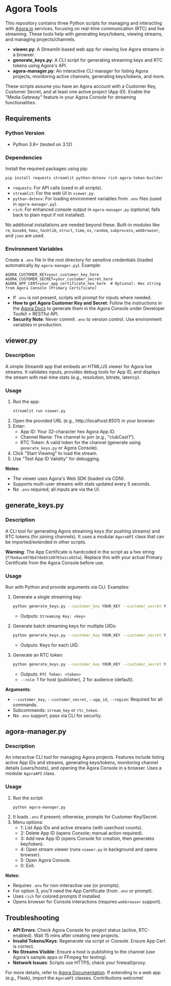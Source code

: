 # Agora Tools

This repository contains three Python scripts for managing and interacting with [Agora.io](https://www.agora.io/) services, focusing on real-time communication (RTC) and live streaming. These tools help with generating keys/tokens, viewing streams, and managing projects/channels.

- **viewer.py**: A Streamlit-based web app for viewing live Agora streams in a browser.
- **generate_keys.py**: A CLI script for generating streaming keys and RTC tokens using Agora's API.
- **agora-manager.py**: An interactive CLI manager for listing Agora projects, monitoring active channels, generating keys/tokens, and more.

These scripts assume you have an Agora account with a Customer Key, Customer Secret, and at least one active project (App ID). Enable the "Media Gateway" feature in your Agora Console for streaming functionalities.

## Requirements

### Python Version
- Python 3.8+ (tested on 3.12)

### Dependencies
Install the required packages using pip:

```bash
pip install requests streamlit python-dotenv rich agora-token-builder
```

- `requests`: For API calls (used in all scripts).
- `streamlit`: For the web UI in `viewer.py`.
- `python-dotenv`: For loading environment variables from `.env` files (used in `agora-manager.py`).
- `rich`: For enhanced console output in `agora-manager.py` (optional; falls back to plain input if not installed).

No additional installations are needed beyond these. Built-in modules like `re`, `base64`, `hmac`, `hashlib`, `struct`, `time`, `os`, `random`, `subprocess`, `webbrowser`, and `json` are used.

### Environment Variables
Create a `.env` file in the root directory for sensitive credentials (loaded automatically by `agora-manager.py`). Example:

```
AGORA_CUSTOMER_KEY=your_customer_key_here
AGORA_CUSTOMER_SECRET=your_customer_secret_here
AGORA_APP_CERT=your_app_certificate_hex_here  # Optional: Hex string from Agora Console (Primary Certificate)
```

- If `.env` is not present, scripts will prompt for inputs where needed.
- **How to get Agora Customer Key and Secret**: Follow the instructions in the [Agora Docs](https://docs.agora.io/en/signaling/rest-api/restful-authentication) to generate them in the Agora Console under Developer Toolkit > RESTful API.
- **Security Note**: Never commit `.env` to version control. Use environment variables in production.

## viewer.py

### Description
A simple Streamlit app that embeds an HTML/JS viewer for Agora live streams. It validates inputs, provides debug tools for App ID, and displays the stream with real-time stats (e.g., resolution, bitrate, latency).

### Usage
1. Run the app:
   ```bash
   streamlit run viewer.py
   ```
2. Open the provided URL (e.g., http://localhost:8501) in your browser.
3. Enter:
   - App ID: Your 32-character hex Agora App ID.
   - Channel Name: The channel to join (e.g., "clubCast1").
   - RTC Token: A valid token for the channel (generate using `generate_keys.py` or Agora Console).
4. Click "Start Viewing" to load the stream.
5. Use "Test App ID Validity" for debugging.

**Notes**:
- The viewer uses Agora's Web SDK (loaded via CDN).
- Supports multi-user streams with stats updated every 5 seconds.
- No `.env` required; all inputs are via the UI.

## generate_keys.py

### Description
A CLI tool for generating Agora streaming keys (for pushing streams) and RTC tokens (for joining channels). It uses a modular `AgoraAPI` class that can be imported/extended in other scripts.

**Warning**: The App Certificate is hardcoded in the script as a hex string (`f76e8ace079b47deb51d9703a1ca925a`). Replace this with your actual Primary Certificate from the Agora Console before use.

### Usage
Run with Python and provide arguments via CLI. Examples:

1. Generate a single streaming key:
   ```bash
   python generate_keys.py --customer_key YOUR_KEY --customer_secret YOUR_SECRET --app_id YOUR_APP_ID --region na stream_key --channel_name clubCast1 --uid 0 --expires 3600
   ```
   - Outputs: `Streaming Key: <key>`

2. Generate batch streaming keys for multiple UIDs:
   ```bash
   python generate_keys.py --customer_key YOUR_KEY --customer_secret YOUR_SECRET --app_id YOUR_APP_ID --region na stream_key --channel_name clubCast1 --batch_uids uid1 uid2 uid3 --expires 3600
   ```
   - Outputs: Keys for each UID.

3. Generate an RTC token:
   ```bash
   python generate_keys.py --customer_key YOUR_KEY --customer_secret YOUR_SECRET --app_id YOUR_APP_ID --region na rtc_token --channel_name clubCast1 --uid 0 --role 2 --expires 3600
   ```
   - Outputs: `RTC Token: <token>`
   - `--role`: 1 for host (publisher), 2 for audience (default).

**Arguments**:
- `--customer_key`, `--customer_secret`, `--app_id`, `--region`: Required for all commands.
- Subcommands: `stream_key` or `rtc_token`.
- No `.env` support; pass via CLI for security.

## agora-manager.py

### Description
An interactive CLI tool for managing Agora projects. Features include listing active App IDs and streams, generating keys/tokens, monitoring channel details (users/hosts), and opening the Agora Console in a browser. Uses a modular `AgoraAPI` class.

### Usage
1. Run the script:
   ```bash
   python agora-manager.py
   ```
2. It loads `.env` if present; otherwise, prompts for Customer Key/Secret.
3. Menu options:
   - 1: List App IDs and active streams (with user/host counts).
   - 2: Delete App ID (opens Console; manual action required).
   - 3: Add new App ID (opens Console for creation, then generates key/token).
   - 4: Open stream viewer (runs `viewer.py` in background and opens browser).
   - 5: Open Agora Console.
   - 0: Exit.

**Notes**:
- Requires `.env` for non-interactive use (or prompts).
- For option 3, you'll need the App Certificate (from `.env` or prompt).
- Uses `rich` for colored prompts if installed.
- Opens browser for Console interactions (requires `webbrowser` support).

## Troubleshooting
- **API Errors**: Check Agora Console for project status (active, RTC-enabled). Wait 15 mins after creating new projects.
- **Invalid Tokens/Keys**: Regenerate via script or Console. Ensure App Cert is correct.
- **No Streams Visible**: Ensure a host is publishing to the channel (use Agora's sample apps or FFmpeg for testing).
- **Network Issues**: Scripts use HTTPS; check your firewall/proxy.

For more details, refer to [Agora Documentation](https://docs.agora.io/). If extending to a web app (e.g., Flask), import the `AgoraAPI` classes. Contributions welcome!
